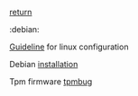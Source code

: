 [return](index)

:debian:
 
[Guideline](linuxguide) for linux configuration

Debian [installation](debianinstall)

Tpm firmware [tpmbug](tpm_firmware_bug)

